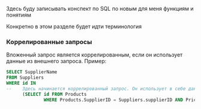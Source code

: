 Здесь буду записывать конспект по SQL по новым для меня функциям и понятиям

Конкретно в этом разделе будет идти терминология

### Коррелированные запросы
Вложенный запрос является коррелированным, если он использует данные из внешнего запроса. Пример:
```sql
SELECT SupplierName
FROM Suppliers
WHERE id IN 
--    Здесь начинается коррелированный запрос. Он использует в себе данные из внешнего запроса. По сути он берет каждую строку внешнего запроса и подставляет supplierID из нее в подзапрос    
      (SELECT id FROM Products 
              WHERE Products.SupplierID = Suppliers.supplierID AND Price < 20);
```
